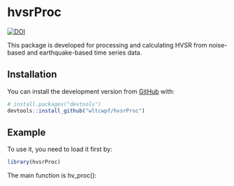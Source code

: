 
<!-- README.md is generated from README.Rmd. Please edit that file -->
hvsrProc
========

<!-- badges: start -->
<a href="https://zenodo.org/badge/latestdoi/358467058"><img src="https://zenodo.org/badge/358467058.svg" alt="DOI"></a> <!-- badges: end -->

This package is developed for processing and calculating HVSR from noise-based and earthquake-based time series data.

Installation
------------

You can install the development version from [GitHub](https://github.com/) with:

``` r
# install.packages("devtools")
devtools::install_github("wltcwpf/hvsrProc")
```

Example
-------

To use it, you need to load it first by:

``` r
library(hvsrProc)
```

The main function is hv\_proc():
